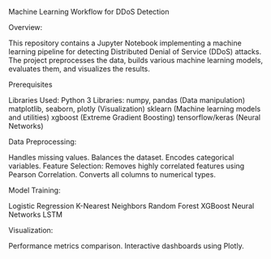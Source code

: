 Machine Learning Workflow for DDoS Detection

Overview:

This repository contains a Jupyter Notebook implementing a machine learning pipeline for detecting Distributed Denial of Service (DDoS) attacks. The project preprocesses the data, builds various machine learning models, evaluates them, and visualizes the results.

Prerequisites

Libraries Used:
Python 3
Libraries:
numpy, pandas (Data manipulation)
matplotlib, seaborn, plotly (Visualization)
sklearn (Machine learning models and utilities)
xgboost (Extreme Gradient Boosting)
tensorflow/keras (Neural Networks)

Data Preprocessing:

Handles missing values.
Balances the dataset.
Encodes categorical variables.
Feature Selection:
Removes highly correlated features using Pearson Correlation.
Converts all columns to numerical types.

Model Training:

Logistic Regression
K-Nearest Neighbors
Random Forest
XGBoost
Neural Networks
LSTM

Visualization:

Performance metrics comparison.
Interactive dashboards using Plotly.
